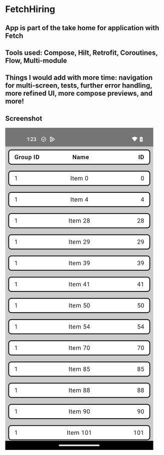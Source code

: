 # FetchHiring

## App is part of the take home for application with Fetch

## Tools used: Compose, Hilt, Retrofit, Coroutines, Flow, Multi-module

## Things I would add with more time: navigation for multi-screen, tests, further error handling, more refined UI, more compose previews, and more! 

## Screenshot
![Screenshot](images/screenshot.png)